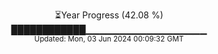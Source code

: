 <p align="center">
⏳Year Progress (42.08 %)<br>
████████████▁▁▁▁▁▁▁▁▁▁▁▁▁▁▁▁▁▁ <br>
<sub>Updated: Mon, 03 Jun 2024 00:09:32 GMT</sub>
</p>

